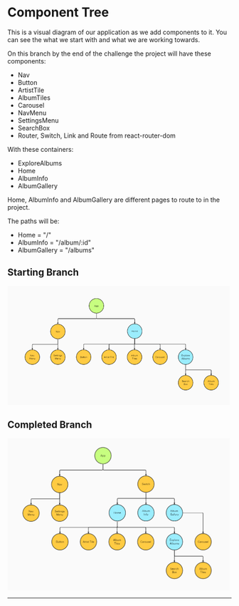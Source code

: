 # Component Tree

This is a visual diagram of our application as we add components to it. You can see the what we start with and what we are working towards.

On this branch by the end of the challenge the project will have these components:

- Nav
- Button
- ArtistTile
- AlbumTiles
- Carousel
- NavMenu
- SettingsMenu
- SearchBox
- Router, Switch, Link and Route from react-router-dom

With these containers:

- ExploreAlbums
- Home
- AlbumInfo
- AlbumGallery

Home, AlbumInfo and AlbumGallery are different pages to route to in the project.

The paths will be:

- Home = "/"
- AlbumInfo = "/album/:id"
- AlbumGallery = "/albums"

## Starting Branch

<img src="./challenge/images/starter-tree.PNG" width="500px">

## Completed Branch

<img src="./challenge/images/completed-tree.PNG" width="500px">

---
